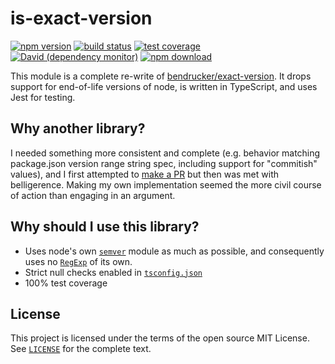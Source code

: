 # is-exact-version

[![npm version][npm-image]][npm-url]
[![build status][travis-image]][travis-url]
[![test coverage][codecov-image]][codecov-url]
[![David (dependency monitor)][david-image]][david-url]
[![npm download][download-image]][download-url]

This module is a complete re-write of [bendrucker/exact-version](https://github.com/bendrucker/exact-version).
It drops support for end-of-life versions of node, is written in TypeScript, and uses Jest for testing.

## Why another library?

I needed something more consistent and complete
(e.g. behavior matching package.json version range string spec, including support for "commitish" values),
and I first attempted to [make a PR](https://github.com/bendrucker/exact-version/pull/1)
but then was met with belligerence.
Making my own implementation seemed the more civil course of action than engaging in an argument.

## Why should I use this library?

* Uses node's own [`semver`](https://www.npmjs.com/package/semver) module as much as possible,
  and consequently uses no [`RegExp`](https://developer.mozilla.org/en-US/docs/Web/JavaScript/Reference/Global_Objects/RegExp)
  of its own.
* Strict null checks enabled in [`tsconfig.json`](tslint.json)
* 100% test coverage

## License

This project is licensed under the terms of the open source MIT License.
See [`LICENSE`](LICENSE) for the complete text.

[npm-image]: https://img.shields.io/npm/v/is-exact-version.svg?style=flat-square
[npm-url]: https://npmjs.org/package/is-exact-version
[travis-image]: https://img.shields.io/travis/com/jacobq/is-exact-version/master.svg?style=flat-square
[travis-url]: https://travis-ci.com/jacobq/is-exact-version
[codecov-image]: https://img.shields.io/codecov/c/github/jacobq/is-exact-version.svg?style=flat-square
[codecov-url]: https://codecov.io/gh/jacobq/is-exact-version
[david-image]: https://img.shields.io/david/jacobq/is-exact-version.svg?style=flat-square
[david-url]: https://david-dm.org/jacobq/is-exact-version
[download-image]: https://img.shields.io/npm/dm/is-exact-version.svg?style=flat-square
[download-url]: https://npmjs.org/package/is-exact-version
